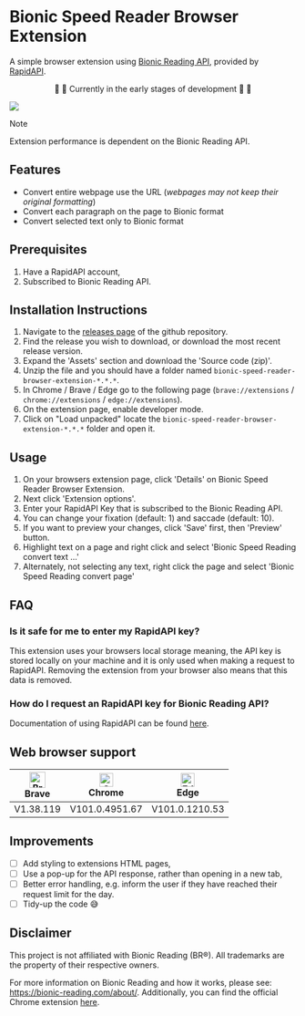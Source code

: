 # Bionic Speed Reader Browser Extension

A simple browser extension using [Bionic Reading API](https://rapidapi.com/bionic-reading-bionic-reading-default/api/bionic-reading1/), provided by [RapidAPI](https://rapidapi.com/hub).

<p style="text-align:center"> 🚧  👷 Currently in the early stages of development 👷 🚧 </p>

![](docs/convert_page_with_url_demo.gif)

> [!NOTE]
>
> Extension performance is dependent on the Bionic Reading API.

## Features

- Convert entire webpage use the URL (_webpages may not keep their original formatting_)
- Convert each paragraph on the page to Bionic format
- Convert selected text only to Bionic format

## Prerequisites

1. Have a RapidAPI account,
2. Subscribed to Bionic Reading API.

## Installation Instructions

1. Navigate to the [releases page](https://github.com/kwame-mintah/bionic-reading-chrome-extension/releases) of the github repository.
2. Find the release you wish to download, or download the most recent release version.
3. Expand the 'Assets' section and download the 'Source code (zip)'.
4. Unzip the file and you should have a folder named `bionic-speed-reader-browser-extension-*.*.*`.
5. In Chrome / Brave / Edge go to the following page (`brave://extensions` / `chrome://extensions` / `edge://extensions`).
6. On the extension page, enable developer mode.
7. Click on "Load unpacked" locate the `bionic-speed-reader-browser-extension-*.*.*` folder and open it.

## Usage

1. On your browsers extension page, click 'Details' on Bionic Speed Reader Browser Extension.
2. Next click 'Extension options'.
3. Enter your RapidAPI Key that is subscribed to the Bionic Reading API.
4. You can change your fixation (default: 1) and saccade (default: 10).
5. If you want to preview your changes, click 'Save' first, then 'Preview' button.
6. Highlight text on a page and right click and select 'Bionic Speed Reading convert text ...'
7. Alternately, not selecting any text, right click the page and select 'Bionic Speed Reading convert page'

## FAQ

### Is it safe for me to enter my RapidAPI key?

This extension uses your browsers local storage meaning, the API key is stored locally on your machine and it is only used when making a request to RapidAPI. Removing the extension from your browser also means that this data is removed.

### How do I request an RapidAPI key for Bionic Reading API?

Documentation of using RapidAPI can be found [here](https://docs.rapidapi.com/docs/consumer-quick-start-guide).

## Web browser support

| [<img src="https://raw.githubusercontent.com/alrra/browser-logos/master/src/brave/brave_48x48.png" alt="Brave" width="28px" />](https://brave.com)</br>Brave     | [<img src="https://raw.githubusercontent.com/alrra/browser-logos/master/src/chrome/chrome_48x48.png" alt="Chrome" width="24px" />](https://www.google.com/intl/en_us/chrome/)</br>Chrome | [<img src="https://raw.githubusercontent.com/alrra/browser-logos/master/src/edge/edge_48x48.png" alt="Edge" width="24px" height="24px" />](https://www.microsoft.com/edge)</br>Edge           |
|-----------|--------|----------------|
| V1.38.119 | V101.0.4951.67 | V101.0.1210.53 |

## Improvements

- [ ] Add styling to extensions HTML pages,
- [ ] Use a pop-up for the API response, rather than opening in a new tab,
- [ ] Better error handling, e.g. inform the user if they have reached their request limit for the day.
- [ ] Tidy-up the code :sweat_smile:

## Disclaimer

This project is not affiliated with Bionic Reading (BR®). All trademarks are the property of their respective owners.

For more information on Bionic Reading and how it works, please see: https://bionic-reading.com/about/. Additionally, you can
find the official Chrome extension [here](https://chrome.google.com/webstore/detail/bionic-reading/kdfkejelgkdjgfoolngegkhkiecmlflj).
